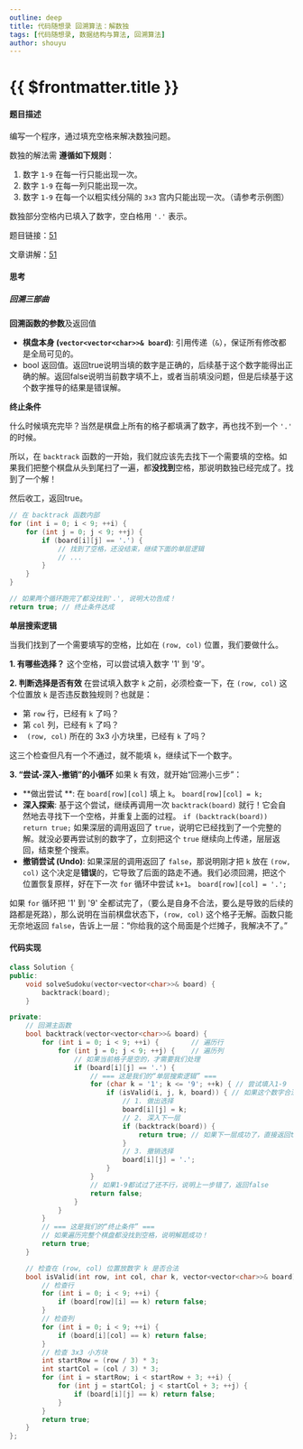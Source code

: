 ```yaml
---
outline: deep
title: 代码随想录 回溯算法：解数独
tags: [代码随想录, 数据结构与算法, 回溯算法]
author: shouyu
---
```


# {{ $frontmatter.title }}

#### 题目描述

编写一个程序，通过填充空格来解决数独问题。

数独的解法需 **遵循如下规则**：

1. 数字 `1-9` 在每一行只能出现一次。
2. 数字 `1-9` 在每一列只能出现一次。
3. 数字 `1-9` 在每一个以粗实线分隔的 `3x3` 宫内只能出现一次。（请参考示例图）

数独部分空格内已填入了数字，空白格用 `'.'` 表示。

题目链接：[51](https://leetcode.cn/problems/sudoku-solver)

文章讲解：[51](https://programmercarl.com/0037.%E8%A7%A3%E6%95%B0%E7%8B%AC.html)

#### 思考



##### 回溯三部曲

**回溯函数的参数**及返回值

- **棋盘本身 (`vector<vector<char>>& board`)**: 引用传递（`&`），保证所有修改都是全局可见的。
- bool 返回值。返回true说明当填的数字是正确的，后续基于这个数字能得出正确的解。返回false说明当前数字填不上，或者当前填没问题，但是后续基于这个数字推导的结果是错误解。

**终止条件**

什么时候填充完毕？当然是棋盘上所有的格子都填满了数字，再也找不到一个 `'.'` 的时候。

所以，在 `backtrack` 函数的一开始，我们就应该先去找下一个需要填的空格。如果我们把整个棋盘从头到尾扫了一遍，都**没找到**空格，那说明数独已经完成了。找到了一个解！

然后收工，返回true。

```C++
// 在 backtrack 函数内部
for (int i = 0; i < 9; ++i) {
    for (int j = 0; j < 9; ++j) {
        if (board[i][j] == '.') {
            // 找到了空格，还没结束，继续下面的单层逻辑
            // ...
        }
    }
}

// 如果两个循环跑完了都没找到'.', 说明大功告成！
return true; // 终止条件达成
```

**单层搜索逻辑** 

当我们找到了一个需要填写的空格，比如在 `(row, col)` 位置，我们要做什么。

**1. 有哪些选择？** 这个空格，可以尝试填入数字 '1' 到 '9'。

**2. 判断选择是否有效** 在尝试填入数字 `k` 之前，必须检查一下，在 `(row, col)` 这个位置放 `k` 是否违反数独规则？也就是：

- 第 `row` 行，已经有 `k` 了吗？
- 第 `col` 列，已经有 `k` 了吗？
- ` (row, col)` 所在的 3x3 小方块里，已经有 `k` 了吗？

这三个检查但凡有一个不通过，就不能填 `k`，继续试下一个数字。

**3. “尝试-深入-撤销”的小循环** 如果 k 有效，就开始“回溯小三步”：

- **做出尝试 **: 在 `board[row][col]` 填上 `k`。 `board[row][col] = k;`
- **深入探索**: 基于这个尝试，继续再调用一次 `backtrack(board)` 就行！它会自然地去寻找下一个空格，并重复上面的过程。 `if (backtrack(board)) return true;` 如果深层的调用返回了 `true`，说明它已经找到了一个完整的解。就没必要再尝试别的数字了，立刻把这个 `true` 继续向上传递，层层返回，结束整个搜索。
- **撤销尝试 (Undo)**: 如果深层的调用返回了 `false`，那说明刚才把 `k` 放在 `(row, col)` 这个决定是**错误**的，它导致了后面的路走不通。我们必须回溯，把这个位置恢复原样，好在下一次 `for` 循环中尝试 `k+1`。 `board[row][col] = '.';`

如果 `for` 循环把 '1' 到 '9' 全都试完了，（要么是自身不合法，要么是导致的后续的路都是死路），那么说明在当前棋盘状态下，`(row, col)` 这个格子无解。函数只能无奈地返回 `false`，告诉上一层：“你给我的这个局面是个烂摊子，我解决不了。”

#### 代码实现

```C++
class Solution {
public:
    void solveSudoku(vector<vector<char>>& board) {
        backtrack(board);
    }

private:
    // 回溯主函数
    bool backtrack(vector<vector<char>>& board) {
        for (int i = 0; i < 9; ++i) {        // 遍历行
            for (int j = 0; j < 9; ++j) {    // 遍历列
                // 如果当前格子是空的，才需要我们处理
                if (board[i][j] == '.') {
                    // === 这是我们的“单层搜索逻辑” ===
                    for (char k = '1'; k <= '9'; ++k) { // 尝试填入1-9
                        if (isValid(i, j, k, board)) { // 如果这个数字合法
                            // 1. 做出选择
                            board[i][j] = k;
                            // 2. 深入下一层
                            if (backtrack(board)) {
                                return true; // 如果下一层成功了，直接返回true
                            }
                            // 3. 撤销选择
                            board[i][j] = '.';
                        }
                    }
                    // 如果1-9都试过了还不行，说明上一步错了，返回false
                    return false; 
                }
            }
        }
        // === 这是我们的“终止条件” ===
        // 如果遍历完整个棋盘都没找到空格，说明解题成功！
        return true;
    }

    // 检查在 (row, col) 位置放数字 k 是否合法
    bool isValid(int row, int col, char k, vector<vector<char>>& board) {
        // 检查行
        for (int i = 0; i < 9; ++i) {
            if (board[row][i] == k) return false;
        }
        // 检查列
        for (int i = 0; i < 9; ++i) {
            if (board[i][col] == k) return false;
        }
        // 检查 3x3 小方块
        int startRow = (row / 3) * 3;
        int startCol = (col / 3) * 3;
        for (int i = startRow; i < startRow + 3; ++i) {
            for (int j = startCol; j < startCol + 3; ++j) {
                if (board[i][j] == k) return false;
            }
        }
        return true;
    }
};
```

